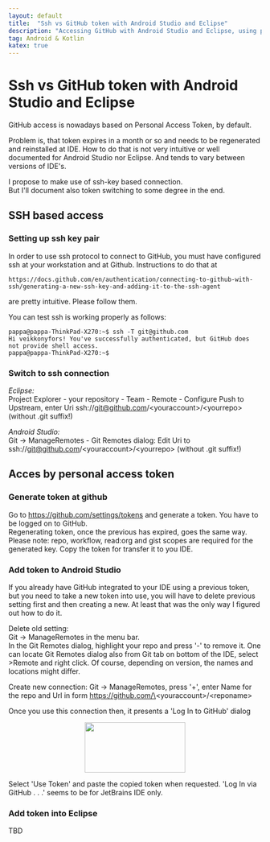 ```yaml
---
layout: default
title:  "Ssh vs GitHub token with Android Studio and Eclipse"
description: "Accessing GitHub with Android Studio and Eclipse, using personal access token or ssh"
tag: Android & Kotlin
katex: true
---
```

# Ssh vs GitHub token with Android Studio and Eclipse

GitHub access is nowadays based on Personal Access Token, by default.  

Problem is, that token expires in a month or so and needs to be regenerated and reinstalled at IDE.
How to do that is not very intuitive or well documented for Android Studio nor Eclipse. And tends to vary between versions of IDE's.

I propose to make use of ssh-key based connection.  
But I'll document also token switching to some degree in the end.

## SSH based access

### Setting up ssh key pair

In order to use ssh protocol to connect to GitHub, you must have configured ssh at your workstation and at Github. Instructions to do that at   

	https://docs.github.com/en/authentication/connecting-to-github-with-ssh/generating-a-new-ssh-key-and-adding-it-to-the-ssh-agent  
	
are pretty intuitive. Please follow them.  

You can test ssh is working properly as follows:  

	pappa@pappa-ThinkPad-X270:~$ ssh -T git@github.com
	Hi veikkonyfors! You've successfully authenticated, but GitHub does not provide shell access.
	pappa@pappa-ThinkPad-X270:~$ 

### Switch to ssh connection

*Eclipse:*  
Project Explorer - your repository - Team - Remote - Configure Push to Upstream, enter Uri
ssh://git@github.com/\<youraccount\>/\<yourrepo\>  (without .git suffix!)

*Android Studio:*  
Git -> ManageRemotes - Git Remotes dialog: Edit Uri to
ssh://git@github.com/\<youraccount\>/\<yourrepo\> 	(without .git suffix!)


## Acces by personal access token

### Generate token at github
Go to https://github.com/settings/tokens and generate a token. You have to be logged on to GitHub.  
Regenerating token, once the previous has expired, goes the same way.  
Please note: repo, workflow, read:org and gist scopes are required for the generated key.
Copy the token for transfer it to you IDE.  

### Add token to Android Studio
If you already have GitHub integrated to your IDE using a previous token, but you need to take a new token into use, you will have to delete previous setting first and then creating a new. At least that was the only way I figured out how to do it.

Delete old setting:  
Git -> ManageRemotes in the menu bar.  
In the Git Remotes dialog, highlight your repo and press '-' to remove it.
One can locate Git Remotes dialog also from Git tab on bottom of the IDE, select >Remote and right click.
Of course, depending on version, the names and locations might differ.

Create new connection:
Git -> ManageRemotes, press '+',
enter Name for the repo and Url in form https://github.com/\<youraccount\>/\<reponame\>

Once you use this connection then, it presents a 'Log In to GitHub' dialog

<p style="text-align:center;">
<img src="../../../img/2022-11-10-ssh-vs-github-token/GitHub-Login-1.png" width="200" height="100"/>
</p>

Select 'Use Token' and paste the copied token when requested.
'Log In via GitHub . . .' seems to be for JetBrains IDE only.


### Add token into Eclipse
TBD

